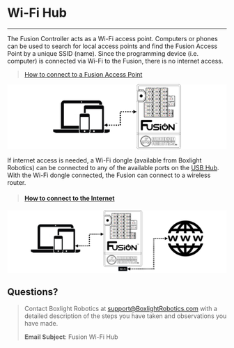 # **Wi-Fi Hub**
-----
The Fusion Controller acts as a Wi-Fi access point. Computers or phones can be used to search for local access points and find the Fusion Access Point by a unique SSID (name). Since the programming device (i.e. computer) is connected via Wi-Fi to the Fusion, there is no internet access.
>
>[How to connect to a Fusion Access Point](AP_Find.md)

![](img/Fusion_Controller/Fusion_Connection.png)

If internet access is needed, a Wi-Fi dongle (available from Boxlight Robotics) can be connected to any of the available ports on the [USB Hub](USB_Hub.md). With the Wi-Fi dongle connected, the Fusion can connect to a wireless router.  
>
>#### [How to connect to the Internet](Connect_Internet.md)

![](img/Fusion_Controller/Wifi_Connection.png)


## **Questions?**
>Contact Boxlight Robotics at [support@BoxlightRobotics.com](mailto:support@BoxlightRobotics.com) with a detailed description of the steps you have taken and observations you have made.
>
>**Email Subject**: Fusion Wi-Fi Hub
